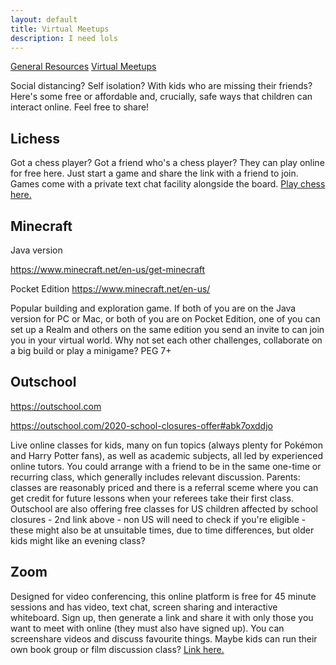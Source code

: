 ```yaml
---
layout: default
title: Virtual Meetups
description: I need lols
---
```



[General Resources](./index.html)         [Virtual Meetups](./virtual-meetups.html)

Social distancing? Self isolation? With kids who are missing their friends? Here's some free or affordable and, crucially, safe ways that children can interact online.
Feel free to share!

## Lichess 

Got a chess player? Got a friend who's a chess player? They can play online for free here. Just start a game and share the link with a friend to join. Games come with a private text chat facility alongside the board. [Play chess here.](https://lichess.org)

## Minecraft

Java version

https://www.minecraft.net/en-us/get-minecraft

Pocket Edition
 https://www.minecraft.net/en-us/

Popular building and exploration game. If both of you are on the Java version for PC or Mac, or both of you are on Pocket Edition, one of you can set up a Realm and others on the same edition you send an invite to can join you in your virtual world. Why not set each other challenges, collaborate on a big build or play a minigame? PEG 7+

## Outschool

https://outschool.com

https://outschool.com/2020-school-closures-offer#abk7oxddjo

Live online classes for kids, many on fun topics (always plenty for Pokémon and Harry Potter fans), as well as academic subjects, all led by experienced online tutors. You could arrange with a friend to be in the same one-time or recurring class, which generally includes relevant discussion. Parents: classes are reasonably priced and there is a referral sceme where you can get credit for future lessons when your referees take their first class. Outschool are also offering free classes for US children affected by school closures - 2nd link above - non US will need to check if you're eligible - these might also be at unsuitable times, due to time differences, but older kids might like an evening class?

## Zoom

Designed for video conferencing, this online platform is free for 45 minute sessions and has video, text chat, screen sharing and interactive whiteboard. Sign up, then generate a link and share it with only those you want to meet with online (they must also have signed up). You can screenshare videos and discuss favourite things. Maybe kids can run their own book group or film discussion class? [Link here.](https://zoom.us)
